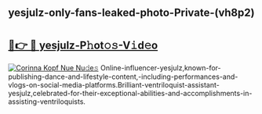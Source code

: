 ## yesjulz-only-fans​-leaked-photo​-Private-(vh8p2)


# <h2><a href="https://mediaupload.pro?title=yesjulz&ref=git">🔗👉 🔴 yesjulz-P𝚑ot𝚘𝚜-V𝚒d𝚎o</a></h2>

[![Corinna Kopf Nue Nu𝚍e𝚜](https://i.imgur.com/0qMVB7G.gif)](https://mediaupload.pro?title=yesjulz&ref=git)
Online-influencer-yesjulz,known-for-publishing-dance-and-lifestyle-content,-including-performances-and-vlogs-on-social-media-platforms.Brilliant-ventriloquist-assistant-yesjulz,celebrated-for-their-exceptional-abilities-and-accomplishments-in-assisting-ventriloquists.  